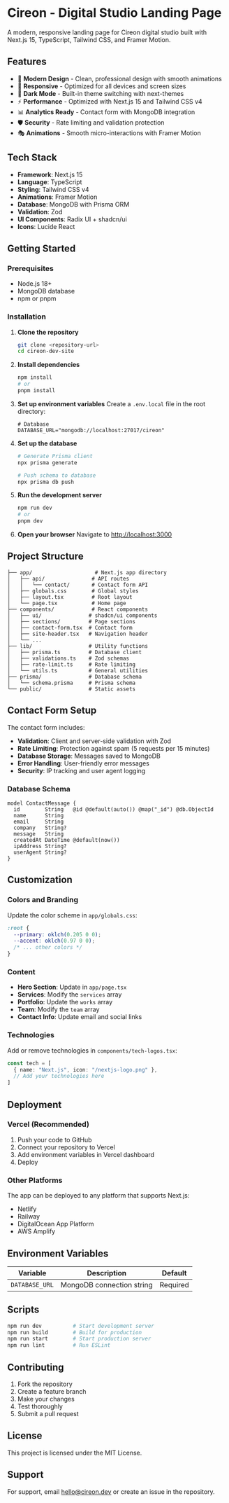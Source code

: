 # Cireon - Digital Studio Landing Page

A modern, responsive landing page for Cireon digital studio built with Next.js 15, TypeScript, Tailwind CSS, and Framer Motion.

## Features

- 🎨 **Modern Design** - Clean, professional design with smooth animations
- 📱 **Responsive** - Optimized for all devices and screen sizes
- 🌙 **Dark Mode** - Built-in theme switching with next-themes
- ⚡ **Performance** - Optimized with Next.js 15 and Tailwind CSS v4
- 📊 **Analytics Ready** - Contact form with MongoDB integration
- 🛡️ **Security** - Rate limiting and validation protection
- 🎭 **Animations** - Smooth micro-interactions with Framer Motion

## Tech Stack

- **Framework**: Next.js 15
- **Language**: TypeScript
- **Styling**: Tailwind CSS v4
- **Animations**: Framer Motion
- **Database**: MongoDB with Prisma ORM
- **Validation**: Zod
- **UI Components**: Radix UI + shadcn/ui
- **Icons**: Lucide React

## Getting Started

### Prerequisites

- Node.js 18+ 
- MongoDB database
- npm or pnpm

### Installation

1. **Clone the repository**
   ```bash
   git clone <repository-url>
   cd cireon-dev-site
   ```

2. **Install dependencies**
   ```bash
   npm install
   # or
   pnpm install
   ```

3. **Set up environment variables**
   Create a `.env.local` file in the root directory:
   ```env
   # Database
   DATABASE_URL="mongodb://localhost:27017/cireon"
   ```

4. **Set up the database**
   ```bash
   # Generate Prisma client
   npx prisma generate
   
   # Push schema to database
   npx prisma db push
   ```

5. **Run the development server**
   ```bash
   npm run dev
   # or
   pnpm dev
   ```

6. **Open your browser**
   Navigate to [http://localhost:3000](http://localhost:3000)

## Project Structure

```
├── app/                    # Next.js app directory
│   ├── api/               # API routes
│   │   └── contact/       # Contact form API
│   ├── globals.css        # Global styles
│   ├── layout.tsx         # Root layout
│   └── page.tsx           # Home page
├── components/            # React components
│   ├── ui/               # shadcn/ui components
│   ├── sections/         # Page sections
│   ├── contact-form.tsx  # Contact form
│   ├── site-header.tsx   # Navigation header
│   └── ...
├── lib/                  # Utility functions
│   ├── prisma.ts         # Database client
│   ├── validations.ts    # Zod schemas
│   ├── rate-limit.ts     # Rate limiting
│   └── utils.ts          # General utilities
├── prisma/               # Database schema
│   └── schema.prisma     # Prisma schema
└── public/               # Static assets
```

## Contact Form Setup

The contact form includes:

- **Validation**: Client and server-side validation with Zod
- **Rate Limiting**: Protection against spam (5 requests per 15 minutes)
- **Database Storage**: Messages saved to MongoDB
- **Error Handling**: User-friendly error messages
- **Security**: IP tracking and user agent logging

### Database Schema

```prisma
model ContactMessage {
  id        String   @id @default(auto()) @map("_id") @db.ObjectId
  name      String
  email     String
  company   String?
  message   String
  createdAt DateTime @default(now())
  ipAddress String?
  userAgent String?
}
```

## Customization

### Colors and Branding

Update the color scheme in `app/globals.css`:
```css
:root {
  --primary: oklch(0.205 0 0);
  --accent: oklch(0.97 0 0);
  /* ... other colors */
}
```

### Content

- **Hero Section**: Update in `app/page.tsx`
- **Services**: Modify the `services` array
- **Portfolio**: Update the `works` array
- **Team**: Modify the `team` array
- **Contact Info**: Update email and social links

### Technologies

Add or remove technologies in `components/tech-logos.tsx`:
```typescript
const tech = [
  { name: "Next.js", icon: "/nextjs-logo.png" },
  // Add your technologies here
]
```

## Deployment

### Vercel (Recommended)

1. Push your code to GitHub
2. Connect your repository to Vercel
3. Add environment variables in Vercel dashboard
4. Deploy

### Other Platforms

The app can be deployed to any platform that supports Next.js:
- Netlify
- Railway
- DigitalOcean App Platform
- AWS Amplify

## Environment Variables

| Variable | Description | Default |
|----------|-------------|---------|
| `DATABASE_URL` | MongoDB connection string | Required |

## Scripts

```bash
npm run dev          # Start development server
npm run build        # Build for production
npm run start        # Start production server
npm run lint         # Run ESLint
```

## Contributing

1. Fork the repository
2. Create a feature branch
3. Make your changes
4. Test thoroughly
5. Submit a pull request

## License

This project is licensed under the MIT License.

## Support

For support, email hello@cireon.dev or create an issue in the repository.

